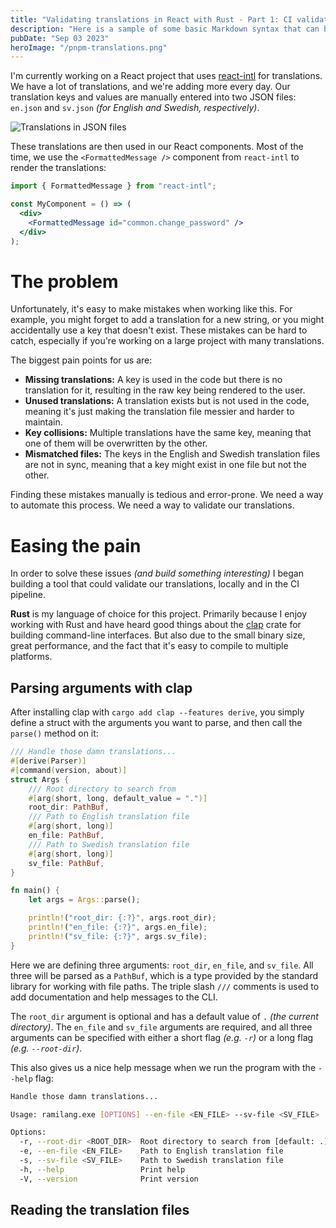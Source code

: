 ```yaml
---
title: "Validating translations in React with Rust - Part 1: CI validation"
description: "Here is a sample of some basic Markdown syntax that can be used when writing Markdown content in Astro."
pubDate: "Sep 03 2023"
heroImage: "/pnpm-translations.png"
---
```


I'm currently working on a React project that uses [react-intl](https://www.npmjs.com/package/react-intl) for translations. We have a lot of translations, and we're adding more every day. Our translation keys and values are manually entered into two JSON files: `en.json` and `sv.json` _(for English and Swedish, respectively)_.

![Translations in JSON files](/images/translations-example.png)

These translations are then used in our React components. Most of the time, we use the `<FormattedMessage />` component from `react-intl` to render the translations:

```jsx
import { FormattedMessage } from "react-intl";

const MyComponent = () => (
  <div>
    <FormattedMessage id="common.change_password" />
  </div>
);
```

# The problem

Unfortunately, it's easy to make mistakes when working like this. For example, you might forget to add a translation for a new string, or you might accidentally use a key that doesn't exist. These mistakes can be hard to catch, especially if you're working on a large project with many translations.

The biggest pain points for us are:

- **Missing translations:** A key is used in the code but there is no translation for it, resulting in the raw key being rendered to the user.
- **Unused translations:** A translation exists but is not used in the code, meaning it's just making the translation file messier and harder to maintain.
- **Key collisions:** Multiple translations have the same key, meaning that one of them will be overwritten by the other.
- **Mismatched files:** The keys in the English and Swedish translation files are not in sync, meaning that a key might exist in one file but not the other.

Finding these mistakes manually is tedious and error-prone. We need a way to automate this process. We need a way to validate our translations.

# Easing the pain

In order to solve these issues _(and build something interesting)_ I began building a tool that could validate our translations, locally and in the CI pipeline.

**Rust** is my language of choice for this project. Primarily because I enjoy working with Rust and have heard good things about the [clap](https://crates.io/crates/clap) crate for building command-line interfaces. But also due to the small binary size, great performance, and the fact that it's easy to compile to multiple platforms.

## Parsing arguments with clap

After installing clap with `cargo add clap --features derive`, you simply define a struct with the arguments you want to parse, and then call the `parse()` method on it:

```rust
/// Handle those damn translations...
#[derive(Parser)]
#[command(version, about)]
struct Args {
    /// Root directory to search from
    #[arg(short, long, default_value = ".")]
    root_dir: PathBuf,
    /// Path to English translation file
    #[arg(short, long)]
    en_file: PathBuf,
    /// Path to Swedish translation file
    #[arg(short, long)]
    sv_file: PathBuf,
}

fn main() {
    let args = Args::parse();

    println!("root_dir: {:?}", args.root_dir);
    println!("en_file: {:?}", args.en_file);
    println!("sv_file: {:?}", args.sv_file);
}
```

Here we are defining three arguments: `root_dir`, `en_file`, and `sv_file`. All three will be parsed as a `PathBuf`, which is a type provided by the standard library for working with file paths. The triple slash `///` comments is used to add documentation and help messages to the CLI.

The `root_dir` argument is optional and has a default value of `.` _(the current directory)_. The `en_file` and `sv_file` arguments are required, and all three arguments can be specified with either a short flag _(e.g. `-r`)_ or a long flag _(e.g. `--root-dir`)_.

This also gives us a nice help message when we run the program with the `--help` flag:

```bash
Handle those damn translations...

Usage: ramilang.exe [OPTIONS] --en-file <EN_FILE> --sv-file <SV_FILE>

Options:
  -r, --root-dir <ROOT_DIR>  Root directory to search from [default: .]
  -e, --en-file <EN_FILE>    Path to English translation file
  -s, --sv-file <SV_FILE>    Path to Swedish translation file
  -h, --help                 Print help
  -V, --version              Print version
```

## Reading the translation files

